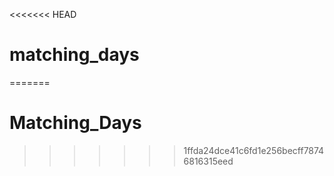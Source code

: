<<<<<<< HEAD
# matching_days
=======
# Matching_Days
>>>>>>> 1ffda24dce41c6fd1e256becff78746816315eed
